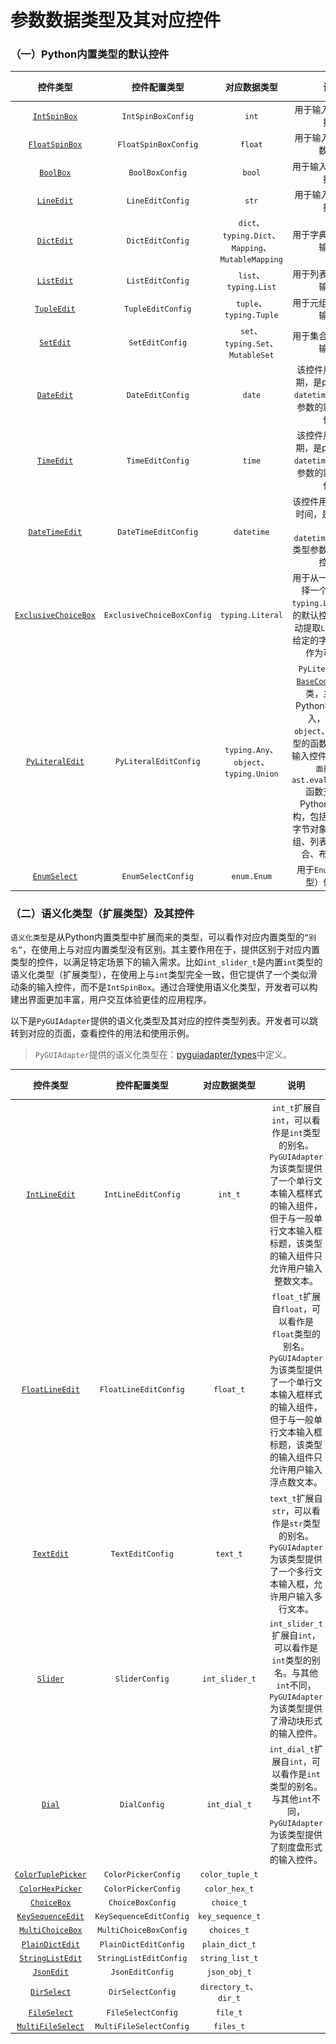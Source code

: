 #  参数数据类型及其对应控件

### （一）Python内置类型的默认控件

|                  控件类型                  |        控件配置类型        |                    对应数据类型                    |                             说明                             |                   外观                    |
| :----------------------------------------: | :------------------------: | :------------------------------------------------: | :----------------------------------------------------------: | :---------------------------------------: |
|       [`IntSpinBox`](widgets/int.md)       |     `IntSpinBoxConfig`     |                       `int`                        |                   用于输入`int`类型数据。                    |   ![intspin.png](../images/intspin.png)   |
|     [`FloatSpinBox`](widgets/float.md)     |    `FloatSpinBoxConfig`    |                      `float`                       |                  用于输入`float`类型数据。                   | ![floatspin.png](../images/floatspin.png) |
|        [`BoolBox`](widgets/bool.md)        |      `BoolBoxConfig`       |                       `bool`                       |                   用于输入`bool`类型数据。                   |   ![boolbox.png](../images/boolbox.png)   |
|        [`LineEdit`](widgets/str.md)        |      `LineEditConfig`      |                       `str`                        |                   用于输入`str`类型数据。                    |  ![lineedit.png](../images/lineedit.png)  |
|       [`DictEdit`](widgets/dict.md)        |      `DictEditConfig`      | `dict`、`typing.Dict`、`Mapping`、`MutableMapping` |                   用于字典类型数据的输入。                   |          ![](../images/dict.png)          |
|       [`ListEdit`](widgets/list.md)        |      `ListEditConfig`      |               `list`、`typing.List`                |                   用于列表类型数据的输入。                   |          ![](../images/list.png)          |
|      [`TupleEdit`](widgets/tuple.md)       |     `TupleEditConfig`      |              `tuple`、`typing.Tuple`               |                   用于元组类型数据的输入。                   |         ![](../images/tuple.png)          |
|       [`SetEdit`](../widgets/set.md)       |      `SetEditConfig`       |         `set`、`typing.Set`、`MutableSet`          |                   用于集合类型数据的输入。                   |          ![](../images/set.png)           |
|       [`DateEdit`](widgets/date.md)        |      `DateEditConfig`      |                       `date`                       | 该控件用于输入日期，是python内置`datetime.date`类型参数的默认输入控件。 |       ![](../images/date_edit.png)        |
|       [`TimeEdit`](widgets/time.md)        |      `TimeEditConfig`      |                       `time`                       | 该控件用于输入日期，是python内置`datetime.time`类型参数的默认输入控件。 |       ![](../images/time_edit.png)        |
|   [`DateTimeEdit`](widgets/datetime.md)    |    `DateTimeEditConfig`    |                     `datetime`                     | 该控件用于输入日期时间，是python内置`datetime.datetime`类型参数的默认输入控件。 |     ![](../images/datetime_edit.png)      |
| [`ExclusiveChoiceBox`](widgets/literal.md) | `ExclusiveChoiceBoxConfig` |                  `typing.Literal`                  | 用于从一组选项中选择一个选项，是`typing.Literal`类型的默认控件，可以自动提取`Literal`所有给定的字面量并将其作为可选项。 |  ![](../images/exclusive_choice_box.png)  |
|     [`PyLiteralEdit`](widgets/any.md)      |   `PyLiteralEditConfig`    |       `typing.Any`、`object`、`typing.Union`       | `PyLiteralEdit`是[`BaseCodeEdit`](widgets/base_code_edit.md)的子类，主要用于Python字面量的输入，是`Any`、`object`、`Union`等类型的函数参数的默认输入控件。 `Python字面量`是指`ast.eval_literal()`函数支持任意Python字面量结构，包括：字符串、字节对象、数值、元组、列表、字典、集合、布尔值等。 |          ![](../images/any.png)           |
|      [`EnumSelect`](widgets/enum.md)       |     `EnumSelectConfig`     |                    `enum.Enum`                     |                用于`Enum`（枚举类型）值的输入                |       ![](../images/enumselect.png)       |

### （二）语义化类型（扩展类型）及其控件

`语义化类型`是从Python内置类型中扩展而来的类型，可以看作对应内置类型的`“别名”`，在使用上与对应内置类型没有区别。其主要作用在于，提供区别于对应内置类型的控件，以满足特定场景下的输入需求。比如`int_slider_t`是内置`int`类型的语义化类型（扩展类型），在使用上与`int`类型完全一致，但它提供了一个类似滑动条的输入控件，而不是`IntSpinBox`。通过合理使用语义化类型，开发者可以构建出界面更加丰富，用户交互体验更佳的应用程序。

以下是`PyGUIAdapter`提供的语义化类型及其对应的控件类型列表。开发者可以跳转到对应的页面，查看控件的用法和使用示例。



> `PyGUIAdapter`提供的语义化类型在：[pyguiadapter/types]()中定义。



|                    控件类型                    |      控件配置类型       |      对应数据类型      |                             说明                             |              外观               |
| :--------------------------------------------: | :---------------------: | :--------------------: | :----------------------------------------------------------: | :-----------------------------: |
|       [`IntLineEdit`](widgets/int_t.md)        |   `IntLineEditConfig`   |        `int_t`         | `int_t`扩展自`int`，可以看作是`int`类型的别名。`PyGUIAdapter`为该类型提供了一个单行文本输入框样式的输入组件，但于与一般单行文本输入框标题，该类型的输入组件只允许用户输入整数文本。 |    ![](../images/int_t.png)     |
|     [`FloatLineEdit`](widgets/float_t.md)      |  `FloatLineEditConfig`  |       `float_t`        | `float_t`扩展自`float`，可以看作是`float`类型的别名。`PyGUIAdapter`为该类型提供了一个单行文本输入框样式的输入组件，但于与一般单行文本输入框标题，该类型的输入组件只允许用户输入浮点数文本。 |   ![](../images/float_t.png)    |
|        [`TextEdit`](widgets/text_t.md)         |    `TextEditConfig`     |        `text_t`        | `text_t`扩展自`str`，可以看作是`str`类型的别名。`PyGUIAdapter`为该类型提供了一个多行文本输入框，允许用户输入多行文本。 |    ![](../images/text_t.png)    |
|      [`Slider`](widgets/int_slider_t.md)       |     `SliderConfig`      |     `int_slider_t`     | `int_slider_t`扩展自`int`，可以看作是`int`类型的别名。与其他`int`不同，`PyGUIAdapter`为该类型提供了滑动块形式的输入控件。 | ![](../images/int_slider_t.png) |
|        [`Dial`](widgets/int_dial_t.md)         |      `DialConfig`       |      `int_dial_t`      | `int_dial_t`扩展自`int`，可以看作是`int`类型的别名。与其他`int`不同，`PyGUIAdapter`为该类型提供了刻度盘形式的输入控件。 |  ![](../images/int_dial_t.png)  |
| [`ColorTuplePicker`](widgets/color_tuple_t.md) |   `ColorPickerConfig`   |    `color_tuple_t`     |                                                              |                                 |
|   [`ColorHexPicker`](widgets/color_hex_t.md)   |   `ColorPickerConfig`   |     `color_hex_t`      |                                                              |                                 |
|       [`ChoiceBox`](widgets/choice_t.md)       |    `ChoiceBoxConfig`    |       `choice_t`       |                                                              |                                 |
| [`KeySequenceEdit`](widgets/key_sequence_t.md) | `KeySequenceEditConfig` |    `key_sequence_t`    |                                                              |                                 |
|    [`MultiChoiceBox`](widgets/choices_t.md)    | `MultiChoiceBoxConfig`  |      `choices_t`       |                                                              |                                 |
|   [`PlainDictEdit`](widgets/plain_dict_t.md)   |  `PlainDictEditConfig`  |     `plain_dict_t`     |                                                              |                                 |
|  [`StringListEdit`](widgets/string_list_t.md)  | `StringListEditConfig`  |    `string_list_t`     |                                                              |                                 |
|        [`JsonEdit`](widgets/json_obj_t)        |    `JsonEditConfig`     |      `json_obj_t`      |                                                              |                                 |
|        [`DirSelect`](widgets/dir_t.md)         |    `DirSelectConfig`    | `directory_t`、`dir_t` |                                                              |                                 |
|       [`FileSelect`](widgets/file_t.md)        |   `FileSelectConfig`    |        `file_t`        |                                                              |                                 |
|    [`MultiFileSelect`](widgets/files_t.md)     | `MultiFileSelectConfig` |       `files_t`        |                                                              |                                 |

